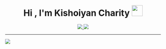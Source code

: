 <h1 align="center">Hi , I'm Kishoiyan Charity <img src="https://media.giphy.com/media/hvRJCLFzcasrR4ia7z/giphy.gif" width="35"></h1>
<p align="center">
  <a href="https://github.com/DenverCoder1/readme-typing-svg">
<img src="https://readme-typing-svg.herokuapp.com?lines=🌱%20Junior%20Software%20Developer%20on%20a%20coding%20adventure!%20|%20Eager%20to%20learn%20|%20Cat%20Cuddler%20🐱;">
<img src="https://readme-typing-svg.herokuapp.com?lines=🌱%20 Frontend Fairy%20Software%20Developer%20on%20a%20coding%20adventure!%20|%20Eager%20to%20learn%20|%20Cat%20Cuddler%20🐱;">


  </a>
</p>


---
[![](https://visitcount.itsvg.in/api?id=Kishoiyan-Charity1&icon=0&color=0)](https://visitcount.itsvg.in)

  








